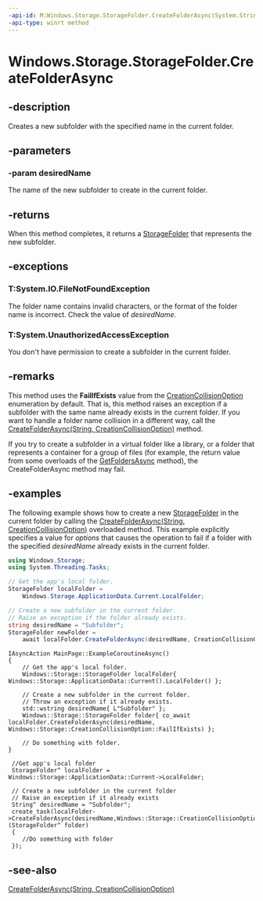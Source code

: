 ```yaml
---
-api-id: M:Windows.Storage.StorageFolder.CreateFolderAsync(System.String)
-api-type: winrt method
---
```


<!-- Method syntax
public Windows.Foundation.IAsyncOperation<Windows.Storage.StorageFolder> CreateFolderAsync(System.String desiredName)
-->

# Windows.Storage.StorageFolder.CreateFolderAsync

## -description
Creates a new subfolder with the specified name in the current folder.

## -parameters
### -param desiredName
The name of the new subfolder to create in the current folder.

## -returns
When this method completes, it returns a [StorageFolder](storagefolder.md) that represents the new subfolder.

## -exceptions
### T:System.IO.FileNotFoundException

The folder name contains invalid characters, or the format of the folder name is incorrect. Check the value of *desiredName*.

### T:System.UnauthorizedAccessException

You don't have permission to create a subfolder in the current folder.

## -remarks
This method uses the **FailIfExists** value from the [CreationCollisionOption](creationcollisionoption.md) enumeration by default. That is, this method raises an exception if a subfolder with the same name already exists in the current folder. If you want to handle a folder name collision in a different way, call the [CreateFolderAsync(String, CreationCollisionOption)](storagefolder_createfolderasync_1043039832.md) method.

If you try to create a subfolder in a virtual folder like a library, or a folder that represents a container for a group of files (for example, the return value from some overloads of the [GetFoldersAsync](storagefolder_getfoldersasync_592765033.md) method), the CreateFolderAsync method may fail.

## -examples
The following example shows how to create a new [StorageFolder](storagefolder.md) in the current folder by calling the [CreateFolderAsync(String, CreationCollisionOption)](storagefolder_createfolderasync_1043039832.md) overloaded method. This example explicitly specifies a value for *options* that causes the operation to fail if a folder with the specified *desiredName* already exists in the current folder.

```csharp
using Windows.Storage;
using System.Threading.Tasks;

// Get the app's local folder.
StorageFolder localFolder =
    Windows.Storage.ApplicationData.Current.LocalFolder;

// Create a new subfolder in the current folder.
// Raise an exception if the folder already exists.
string desiredName = "Subfolder";
StorageFolder newFolder =
    await localFolder.CreateFolderAsync(desiredName, CreationCollisionOption.FailIfExists);
```

```cppwinrt
IAsyncAction MainPage::ExampleCoroutineAsync()
{
    // Get the app's local folder.
    Windows::Storage::StorageFolder localFolder{ Windows::Storage::ApplicationData::Current().LocalFolder() };

    // Create a new subfolder in the current folder.
    // Throw an exception if it already exists.
    std::wstring desiredName{ L"Subfolder" };
    Windows::Storage::StorageFolder folder{ co_await localFolder.CreateFolderAsync(desiredName, Windows::Storage::CreationCollisionOption::FailIfExists) };

    // Do something with folder.
}
```

```cppcx
 //Get app's local folder
 StorageFolder^ localFolder = Windows::Storage::ApplicationData::Current->LocalFolder;
 
 // Create a new subfolder in the current folder
 // Raise an exception if it already exists
 String^ desiredName = "Subfolder";
 create_task(localFolder->CreateFolderAsync(desiredName,Windows::Storage::CreationCollisionOption::FailIfExists)).then([](StorageFolder^ folder)
 {
    //Do something with folder
 });
```

## -see-also
[CreateFolderAsync(String, CreationCollisionOption)](storagefolder_createfolderasync_1043039832.md)
